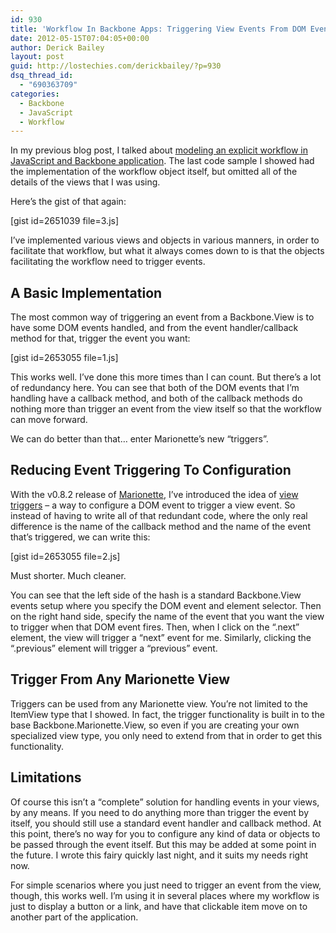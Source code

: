 ```yaml
---
id: 930
title: 'Workflow In Backbone Apps: Triggering View Events From DOM Events'
date: 2012-05-15T07:04:05+00:00
author: Derick Bailey
layout: post
guid: http://lostechies.com/derickbailey/?p=930
dsq_thread_id:
  - "690363709"
categories:
  - Backbone
  - JavaScript
  - Workflow
---
```

In my previous blog post, I talked about [modeling an explicit workflow in JavaScript and Backbone application](http://lostechies.com/derickbailey/2012/05/10/modeling-explicit-workflow-with-code-in-javascript-and-backbone-apps/). The last code sample I showed had the implementation of the workflow object itself, but omitted all of the details of the views that I was using.

Here&#8217;s the gist of that again:

[gist id=2651039 file=3.js]

I&#8217;ve implemented various views and objects in various manners, in order to facilitate that workflow, but what it always comes down to is that the objects facilitating the workflow need to trigger events. 

## A Basic Implementation

The most common way of triggering an event from a Backbone.View is to have some DOM events handled, and from the event handler/callback method for that, trigger the event you want:

[gist id=2653055 file=1.js]

This works well. I&#8217;ve done this more times than I can count. But there&#8217;s a lot of redundancy here. You can see that both of the DOM events that I&#8217;m handling have a callback method, and both of the callback methods do nothing more than trigger an event from the view itself so that the workflow can move forward.

We can do better than that… enter Marionette&#8217;s new &#8220;triggers&#8221;.

## Reducing Event Triggering To Configuration

With the v0.8.2 release of [Marionette](https://github.com/derickbailey/backbone.marionette), I&#8217;ve introduced the idea of [view triggers](https://github.com/derickbailey/backbone.marionette#viewtriggers) &#8211; a way to configure a DOM event to trigger a view event. So instead of having to write all of that redundant code, where the only real difference is the name of the callback method and the name of the event that&#8217;s triggered, we can write this:

[gist id=2653055 file=2.js]

Must shorter. Much cleaner.

You can see that the left side of the hash is a standard Backbone.View events setup where you specify the DOM event and element selector. Then on the right hand side, specify the name of the event that you want the view to trigger when that DOM event fires. Then, when I click on the &#8220;.next&#8221; element, the view will trigger a &#8220;next&#8221; event for me. Similarly, clicking the &#8220;.previous&#8221; element will trigger a &#8220;previous&#8221; event.

## Trigger From Any Marionette View

Triggers can be used from any Marionette view. You&#8217;re not limited to the ItemView type that I showed. In fact, the trigger functionality is built in to the base Backbone.Marionette.View, so even if you are creating your own specialized view type, you only need to extend from that in order to get this functionality.

## Limitations

Of course this isn&#8217;t a &#8220;complete&#8221; solution for handling events in your views, by any means. If you need to do anything more than trigger the event by itself, you should still use a standard event handler and callback method. At this point, there&#8217;s no way for you to configure any kind of data or objects to be passed through the event itself. But this may be added at some point in the future. I wrote this fairy quickly last night, and it suits my needs right now. 

For simple scenarios where you just need to trigger an event from the view, though, this works well. I&#8217;m using it in several places where my workflow is just to display a button or a link, and have that clickable item move on to another part of the application.